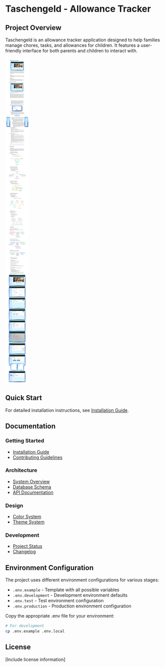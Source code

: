 # Taschengeld - Allowance Tracker

## Project Overview

Taschengeld is an allowance tracker application designed to help families manage chores, tasks, and allowances for children. It features a user-friendly interface for both parents and children to interact with.

[![PDF Preview](tg_ug_v2.jpg)](Taschengeld-User_Guide_v2.pdf)

## Quick Start

For detailed installation instructions, see [Installation Guide](docs/getting-started/INSTALLATION.md).

## Documentation

### Getting Started
- [Installation Guide](docs/getting-started/INSTALLATION.md)
- [Contributing Guidelines](docs/getting-started/CONTRIBUTING.md)

### Architecture
- [System Overview](docs/architecture/OVERVIEW.md)
- [Database Schema](docs/architecture/DATABASE.md)
- [API Documentation](docs/architecture/API.md)

### Design
- [Color System](docs/design/COLOR_SYSTEM.md)
- [Theme System](docs/design/THEMES.md)

### Development
- [Project Status](docs/development/PROJECT_STATUS.md)
- [Changelog](docs/CHANGELOG.md)

## Environment Configuration

The project uses different environment configurations for various stages:
- `.env.example` - Template with all possible variables
- `.env.development` - Development environment defaults
- `.env.test` - Test environment configuration
- `.env.production` - Production environment configuration

Copy the appropriate .env file for your environment:
```bash
# For development
cp .env.example .env.local
```

## License

[Include license information]